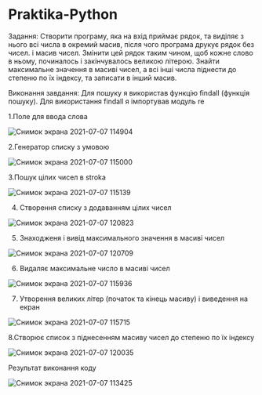 # Praktika-Python
Задання:
Створити програму, яка на вхід приймає рядок, та виділяє з нього всі числа в окремий масив, після чого програма друкує рядок без чисел. і масив чисел. Змінити цей рядок таким чином, щоб кожне слово в ньому, починалось і закінчувалось великою літерою. Знайти максимальне значення в масиві чисел, а всі інші числа піднести до степеню по їх індексу, та записати в інший масив.

Виконання завдання:
Для пошуку я використав функцію findall (функція пошуку). Для використання findall я імпортував модуль re

1.Поле для ввода слова

![Снимок экрана 2021-07-07 114904](https://user-images.githubusercontent.com/86766660/124729735-5f3de380-df19-11eb-9035-3cbeec132a33.png)

2.Генератор списку з умовою 

![Снимок экрана 2021-07-07 115000](https://user-images.githubusercontent.com/86766660/124729894-80063900-df19-11eb-8a98-1f2b54c0550f.png)


3.Пошук цілих чисел в stroka

![Снимок экрана 2021-07-07 115139](https://user-images.githubusercontent.com/86766660/124730102-b6dc4f00-df19-11eb-9ac2-14958dfdade9.png)


4. Створення списку з додаванням цілих чисел

![Снимок экрана 2021-07-07 120823](https://user-images.githubusercontent.com/86766660/124732623-0b80c980-df1c-11eb-9329-06d373b3f75c.png)

5. Знаходженя і вивід максимального значення в масиві чисел

![Снимок экрана 2021-07-07 120709](https://user-images.githubusercontent.com/86766660/124732458-e2603900-df1b-11eb-85e9-f98a8421356b.png)


6. Видаляє максимальне число в масиві чисел

![Снимок экрана 2021-07-07 115936](https://user-images.githubusercontent.com/86766660/124731384-d88a0600-df1a-11eb-87d5-7b9f68be3838.png)


7. Утворення великих літер (початок та  кінець масиву) і виведення на екран

![Снимок экрана 2021-07-07 115715](https://user-images.githubusercontent.com/86766660/124730986-7e894080-df1a-11eb-928b-7d610ce2e503.png)


8.Створює список з піднесенням масиву чисел до степеню по їх індексу

![Снимок экрана 2021-07-07 120035](https://user-images.githubusercontent.com/86766660/124731504-f6576b00-df1a-11eb-8eca-3685fde53010.png)


Результат виконання коду

![Снимок экрана 2021-07-07 113425](https://user-images.githubusercontent.com/86766660/124728608-67495380-df18-11eb-8b31-ccf3fddf0d46.png)

